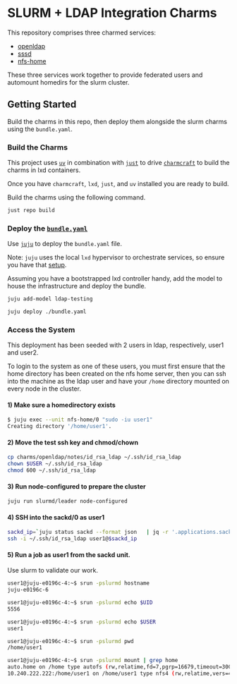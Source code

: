 # SLURM + LDAP Integration Charms

This repository comprises three charmed services:
* [openldap](./charms/openldap)
* [sssd](./charms/sssd)
* [nfs-home](./charms/nfs-home)

These three services work together to provide federated users and automount homedirs for the slurm cluster.

## Getting Started
Build the charms in this repo, then deploy them alongside the slurm charms using the `bundle.yaml`.

### Build the Charms
This project uses [`uv`](https://docs.astral.sh/uv/) in combination with [`just`](https://github.com/casey/just)
to drive [`charmcraft`](https://canonical-charmcraft.readthedocs-hosted.com/en/stable/) to build the charms in lxd containers.

Once you have `charmcraft`, `lxd`, `just`, and `uv` installed you are ready to build. 

Build the charms using the following command.
```bash
just repo build
```


### Deploy the [`bundle.yaml`](./bundle.yaml)
Use [`juju`](https://juju.is/) to deploy the `bundle.yaml` file.

Note: `juju` uses the local `lxd` hypervisor to orchestrate services, so ensure you have that [setup](https://canonical.com/microstack/docs/bootstrap-lxd-based-juju-controller).

Assuming you have a bootstrapped lxd controller handy, add the model to house the infrastructure and deploy the bundle.
```bash
juju add-model ldap-testing

juju deploy ./bundle.yaml
```

### Access the System
This deployment has been seeded with 2 users in ldap, respectively, user1 and user2.

To login to the system as one of these users, you must first ensure that the home directory has been created on the nfs home server, then you can ssh
into the machine as the ldap user and have your `/home` directory mounted on every node in the cluster.

#### 1) Make sure a homedirectory exists
```bash
$ juju exec --unit nfs-home/0 "sudo -iu user1"
Creating directory '/home/user1'.
```

#### 2) Move the test ssh key and chmod/chown
```bash
cp charms/openldap/notes/id_rsa_ldap ~/.ssh/id_rsa_ldap
chown $USER ~/.ssh/id_rsa_ldap
chmod 600 ~/.ssh/id_rsa_ldap
```

#### 3) Run node-configured to prepare the cluster
```bash
juju run slurmd/leader node-configured
```

#### 4) SSH into the sackd/0 as user1
```bash
sackd_ip=`juju status sackd --format json   | jq -r '.applications.sackd.units[]["public-address"]'`
ssh -i ~/.ssh/id_rsa_ldap user1@$sackd_ip
```

#### 5) Run a job as user1 from the sackd unit.
Use slurm to validate our work.
```bash
user1@juju-e0196c-4:~$ srun -pslurmd hostname
juju-e0196c-6

user1@juju-e0196c-4:~$ srun -pslurmd echo $UID
5556

user1@juju-e0196c-4:~$ srun -pslurmd echo $USER
user1

user1@juju-e0196c-4:~$ srun -pslurmd pwd
/home/user1

user1@juju-e0196c-4:~$ srun -pslurmd mount | grep home
auto.home on /home type autofs (rw,relatime,fd=7,pgrp=16679,timeout=300,minproto=5,maxproto=5,indirect,pipe_ino=58346)
10.240.222.222:/home/user1 on /home/user1 type nfs4 (rw,relatime,vers=4.2,rsize=262144,wsize=262144,namlen=255,hard,proto=tcp,timeo=600,retrans=2,sec=sys,clientaddr=10.240.222.142,local_lock=none,addr=10.240.222.222)
```



